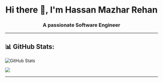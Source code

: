 <h1 align="center">Hi there 👋, I'm Hassan Mazhar Rehan</h1>
<h3 align="center">A passionate Software Engineer</h3>

---
## 📊 GitHub Stats:
![GitHub Stats](https://github-readme-stats.vercel.app/api?username=MazharRehan&show=reviews&show_icons=true&theme=transparent&hide_title=true&hide_border=true)

![](https://github-readme-stats.vercel.app/api/top-langs/?username=MazharRehan&theme=radical&hide_border=false&include_all_commits=false&count_private=false&layout=compact)

---
<!--
**MazharRehan/MazharRehan** is a ✨ _special_ ✨ repository because its `README.md` (this file) appears on your GitHub profile.

Here are some ideas to get you started:

- 🔭 I’m currently working on ...
- 🌱 I’m currently learning ...
- 👯 I’m looking to collaborate on ...
- 🤔 I’m looking for help with ...
- 💬 Ask me about ...
- 📫 How to reach me: ...
- 😄 Pronouns: ...
- ⚡ Fun fact: ...
-->

